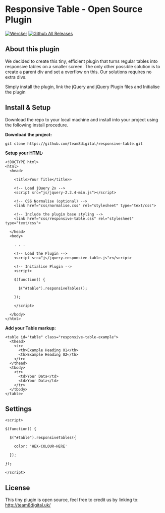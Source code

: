 # Responsive Table - Open Source Plugin

[![Wercker](https://img.shields.io/wercker/ci/wercker/docs.svg)]()
[![Github All Releases](https://img.shields.io/github/downloads/atom/atom/total.svg?style=flat-square)]()

## About this plugin

We decided to create this tiny, efficient plugin that turns regular tables into responsive tables on a smaller screen. The only other possible solution is to create a parent div and set a overflow on this. Our solutions requires no extra divs.

Simply install the plugin, link the jQuery and jQuery Plugin files and Initialise the plugin

## Install & Setup

Download the repo to your local machine and install into your project using the following install procedure.

**Download the project:**
```
git clone https://github.com/team8digital/responsive-table.git
```

**Setup your HTML:**
```
<!DOCTYPE html>
<html>
  <head>

    <title>Your Title</title>>

    <!-- Load jQuery 2x -->
    <script src="js/jquery-2.2.4-min.js"></script>

    <!-- CSS Normalise (optional) -->
    <link href="css/normalise.css" rel="stylesheet" type="text/css">

    <!-- Include the plugin base styling -->
    <link href="css/responsive-table.css" rel="stylesheet" type="text/css">

  </head>
  <body>

    . . .

    <!-- Load the Plugin -->
    <script src="js/jquery.responsive-table.js"></script>

    <!-- Initialise Plugin -->
    <script>

    $(function() {

      $("#table").responsiveTables();

    });

    </script>

  </body>
</html>
```

**Add your Table markup:**
```
<table id="table" class="responsive-table-example">
  <thead>
    <tr>
      <th>Example Heading 01</th>
      <th>Example Heading 02</th>
    </tr>
  </thead>
  <tbody>
    <tr>
      <td>Your Data</td>
      <td>Your Data</td>
    </tr>
  </tbody>
</table>
```

## Settings

```
<script>

$(function() {

  $("#table").responsiveTables({

    color: 'HEX-COLOUR-HERE'

  });

});

</script>
```

## License

This tiny plugin is open source, feel free to credit us by linking to: http://team8digital.uk/
